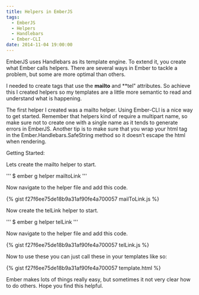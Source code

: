```yaml
---
title: Helpers in EmberJS
tags:
  - EmberJS
  - Helpers
  - Handlebars
  - Ember-CLI
date: 2014-11-04 19:00:00
---
```


EmberJS uses Handlebars as its template engine.
To extend it, you create what Ember calls helpers.
There are several ways in Ember to tackle a problem, but
some are more optimal than others.

I needed to create tags that use the **mailto** and **tel" attributes.
So achieve this I created helpers so my templates are a little more
semantic to read and understand what is happening.

The first helper I created was a mailto helper. Using Ember-CLI is a nice way
to get started. Remember that helpers kind of require a multipart name, so make sure
not to create one with a single name as it tends to generate errors in EmberJS. Another tip
is to make sure that you wrap your html tag in the Ember.Handlebars.SafeString method so it
doesn’t escape the html when rendering.

Getting Started:

Lets create the mailto helper to start.

'''
$ ember g helper mailtoLink
'''

Now navigate to the helper file and add this code.

{% gist f27f6ee75de18b9a31af90fe4a700057 mailToLink.js %}

Now create the telLink helper to start.

'''
$ ember g helper telLink
'''

Now navigate to the helper file and add this code.

{% gist f27f6ee75de18b9a31af90fe4a700057 telLink.js %}

Now to use these you can just call these in your templates like so:

{% gist f27f6ee75de18b9a31af90fe4a700057 template.html %}

Ember makes lots of things really easy, but sometimes it not very clear how to
do others. Hope you find this helpful.